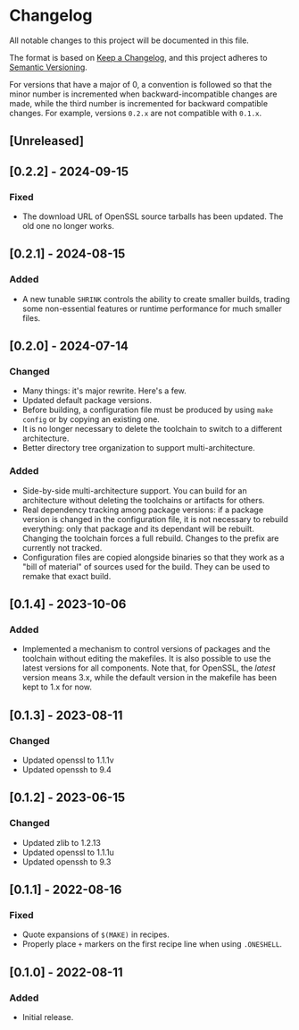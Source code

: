 # Changelog

All notable changes to this project will be documented in this file.

The format is based on [Keep a Changelog](https://keepachangelog.com/en/1.0.0/),
and this project adheres to [Semantic Versioning](https://semver.org/spec/v2.0.0.html).

For versions that have a major of 0, a convention is followed so that
the minor number is incremented when backward-incompatible changes are
made, while the third number is incremented for backward compatible
changes. For example, versions `0.2.x` are not compatible with `0.1.x`.

## [Unreleased]

## [0.2.2] - 2024-09-15

### Fixed

* The download URL of OpenSSL source tarballs has been updated. The old
  one no longer works.

## [0.2.1] - 2024-08-15

### Added

* A new tunable `SHRINK` controls the ability to create smaller builds,
  trading some non-essential features or runtime performance for much
  smaller files.

## [0.2.0] - 2024-07-14

### Changed

* Many things: it's major rewrite. Here's a few.
* Updated default package versions.
* Before building, a configuration file must be produced by using `make
  config` or by copying an existing one.
* It is no longer necessary to delete the toolchain to switch to a
  different architecture.
* Better directory tree organization to support multi-architecture.

### Added

* Side-by-side multi-architecture support. You can build for an
  architecture without deleting the toolchains or artifacts for others.
* Real dependency tracking among package versions: if a package version
  is changed in the configuration file, it is not necessary to rebuild
  everything: only that package and its dependant will be rebuilt.
  Changing the toolchain forces a full rebuild. Changes to the prefix
  are currently not tracked.
* Configuration files are copied alongside binaries so that they work as
  a "bill of material" of sources used for the build. They can be used
  to remake that exact build.

## [0.1.4] - 2023-10-06

### Added

* Implemented a mechanism to control versions of packages and the
  toolchain without editing the makefiles. It is also possible to use
  the latest versions for all components. Note that, for OpenSSL, the
  _latest_ version means 3.x, while the default version in the makefile
  has been kept to 1.x for now.

## [0.1.3] - 2023-08-11

### Changed

* Updated openssl to 1.1.1v
* Updated openssh to 9.4

## [0.1.2] - 2023-06-15

### Changed

* Updated zlib to 1.2.13
* Updated openssl to 1.1.1u
* Updated openssh to 9.3

## [0.1.1] - 2022-08-16

### Fixed

* Quote expansions of `$(MAKE)` in recipes.
* Properly place `+` markers on the first recipe line when using
  `.ONESHELL`.

## [0.1.0] - 2022-08-11

### Added

* Initial release.

<!-- vi: set tw=72 et sw=2 fo=tcroqan autoindent: -->
